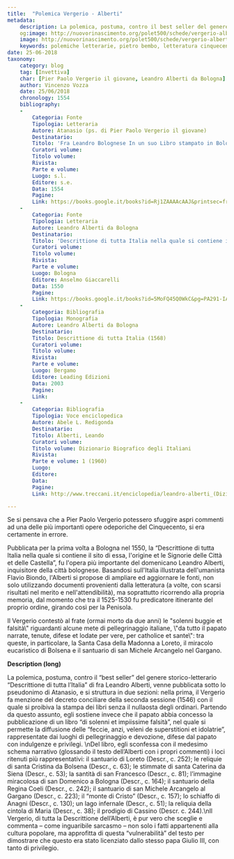 ```yaml
---
title:  "Polemica Vergerio - Alberti"
metadata:
	description: La polemica, postuma, contro il best seller del genere storico-letterario Descrittione di tutta l’Italia di fra Leandro Alberti
	og:image: http://nuovorinascimento.org/polet500/schede/vergerio-alberti/banner-fb.jpg
	image: http://nuovorinascimento.org/polet500/schede/vergerio-alberti/banner-fb.jpg
	keywords: polemiche letterarie, pietro bembo, letteratura cinquecento
date: 25-06-2018
taxonomy:
	category: blog
    tag: [Invettiva]
    char: [Pier Paolo Vergerio il giovane, Leandro Alberti da Bologna]
    author: Vincenzo Vozza
    date: 25/06/2018
    chronology: 1554
    bibliography:
	-
	    Categoria: Fonte
	    Tipologia: Letteraria
	    Autore: Atanasio (ps. di Pier Paolo Vergerio il giovane)
	    Destinatario: 
	    Titolo: 'Fra Leandro Bolognese In un suo Libro stampato in Bologna nell''anno 1550 ha tolto a celebrare per cose verissime, catholice et sante il concorso de’ popoli alla statoa et ai muri di Loretto […]'
	    Curatori volume: 
	    Titolo volume: 
	    Rivista: 
	    Parte e volume: 
	    Luogo: s.l. 
	    Editore: s.e.
	    Data: 1554
	    Pagine: 
	    Link: https://books.google.it/books?id=Rj1ZAAAAcAAJ&printsec=frontcover&hl=it&source=gbs_ge_summary_r&cad=0#v=onepage&q&f=false
	-
	    Categoria: Fonte
	    Tipologia: Letteraria
	    Autore: Leandro Alberti da Bologna
	    Destinatario: 
	    Titolo: 'Descrittione di tutta Italia nella quale si contiene il sito di essa, l''origine et le Signorie delle Città et delle Castella'
	    Curatori volume: 
	    Titolo volume: 
	    Rivista: 
	    Parte e volume: 
	    Luogo: Bologna
	    Editore: Anselmo Giaccarelli
	    Data: 1550
	    Pagine: 
	    Link: https://books.google.it/books?id=5MoFQ45Q0WkC&pg=PA291-IA1&dq=fra+leandro+alberti+bolognese+in+un+suo+libro+stampato+in+bologna&hl=it&sa=X&ved=0ahUKEwj6t728yqHcAhUNuRoKHbpqBpUQ6AEINDAC#v=onepage&q&f=false
	-
	    Categoria: Bibliografia
	    Tipologia: Monografia
	    Autore: Leandro Alberti da Bologna
	    Destinatario: 
	    Titolo: Descrittione di tutta Italia (1568)
	    Curatori volume: 
	    Titolo volume: 
	    Rivista: 
	    Parte e volume: 
	    Luogo: Bergamo
	    Editore: Leading Edizioni
	    Data: 2003
	    Pagine: 
	    Link: 
	-
	    Categoria: Bibliografia
	    Tipologia: Voce enciclopedica
	    Autore: Abele L. Redigonda
	    Destinatario: 
	    Titolo: Alberti, Leando
	    Curatori volume: 
	    Titolo volume: Dizionario Biografico degli Italiani
	    Rivista: 
	    Parte e volume: 1 (1960)
	    Luogo: 
	    Editore: 
	    Data: 
	    Pagine: 
	    Link: http://www.treccani.it/enciclopedia/leandro-alberti_(Dizionario-Biografico)/

---
```

Se si pensava che a Pier Paolo Vergerio potessero sfuggire aspri commenti ad una delle più importanti opere odeporiche del Cinquecento, si era certamente in errore. 

Pubblicata per la prima volta a Bologna nel 1550, la “Descrittione di tutta Italia nella quale si contiene il sito di essa, l'origine et le Signorie delle Città et delle Castella”, fu l'opera più importante del domenicano Leandro Alberti, inquisitore della città bolognese. Basandosi sull'Italia illustrata dell'umanista Flavio Biondo, l'Alberti si propose di ampliare ed aggiornare le fonti, non solo utilizzando documenti provenienti dalla letteratura (a volte, con scarsi risultati nel merito e nell'attendibilità), ma soprattutto ricorrendo alla propria memoria, dal momento che tra il 1525-1530 fu predicatore itinerante del proprio ordine, girando così per la Penisola.

Il Vergerio contestò al frate (ormai morto da due anni) le 
"solenni buggie et falsità\\" riguardanti alcune mete di pellegrinaggio italiane, \\"da tutto il papato narrate, tenute, difese et lodate per vere, per catholice et sante\\": tra queste, in particolare, la Santa Casa della Madonna a Loreto, il miracolo eucaristico di Bolsena e il santuario di san Michele Arcangelo nel Gargano.

**Description (long)**

La polemica, postuma, contro il “best seller” del genere storico-letterario “Descrittione di tutta l’Italia” di fra Leandro Alberti, venne pubblicata sotto lo pseudonimo di Atanasio, e si struttura in due sezioni: nella prima, il Vergerio fa menzione del decreto conciliare della seconda sessione (1546) con il quale si proibiva la stampa dei libri senza il nullaosta degli ordinari. Partendo da questo assunto, egli sostiene invece che il papato abbia concesso la pubblicazione di un libro “di solenni et impiissime falsità”, nel quale si permette la diffusione delle “feccie, anzi, veleni de superstitioni et idolatrie”, rappresentate dai luoghi di pellegrinaggio e devozione, difese dal papato con indulgenze e privilegi. \nDel libro, egli sconfessa con il medesimo schema narrativo (glossando il testo dell’Alberti con i propri commenti) i loci ritenuti più rappresentativi: il santuario di Loreto (Descr., c. 252); le reliquie di santa Cristina da Bolsena (Descr., c. 63); le stimmate di santa Caterina da Siena (Descr., c. 53); la santità di san Francesco (Descr., c. 81); l’immagine miracolosa di san Domenico a Bologna (Descr., c. 164); il santuario della Regina Coeli (Descr., c. 242); il santuario di san Michele Arcangelo al Gargano (Descr., c. 223); il “monte di Cristo” (Descr., c. 157); lo schiaffo di Anagni (Descr., c. 130); un lago infernale (Descr., c. 51); la reliquia della cintola di Maria (Descr., c. 38); il prodigio di Cassino (Descr. c. 244).\nIl Vergerio, di tutta la Descrittione dell’Alberti, è pur vero che sceglie e commenta – come inguaribile sarcasmo – non solo i fatti appartenenti alla cultura popolare, ma approfitta di questa “vulnerabilità” del testo per dimostrare che questo era stato licenziato dallo stesso papa Giulio III, con tanto di privilegio.
